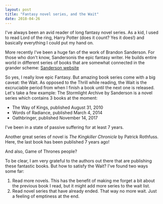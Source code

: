 ```yaml
---
layout: post
title: "Fantasy novel series, and the Wait"
date: 2018-04-26
---
```

I've always been an avid reader of long fantasy novel series. As a kid,
I used to read Lord of the ring, Harry Potter (does it count? Yes it
does!) and basically everything I could put my hand on.

More recently I've been a huge fan of the work of Brandon Sanderson. For
those who don't know, Sandersonis the epic fantasy writer. He builds
entire world in different series of books that are somewhat connected in
the grander scheme: [Sanderson website](https://brandonsanderson.com/)

So yes, I really love epic Fantasy. But amazing book series come with a
big caveat: the Wait. As opposed to the Thrill while reading, the Wait
is the excruciable period from when I finish a book until the next one
is released. Let's take a few example: The Stormlight Archive by
Sanderson is a novel series which contains 3 books at the moment:

-   The Way of Kings, published August 31, 2010
-   Words of Radiance, published March 4, 2014
-   Oathbringer, published November 14, 2017

I've been in a state of passive suffering for at least 7 years.

Another great series of novel is *The Kingkiller Chronicle* by Patrick
Rothfuss. Here, the last book has been published 7 years ago!

And also, Game of Thrones people?

To be clear, I am very grateful to the authors out there that are
publishing these fantastic books. But how to satisfy the Wait? I've
found two ways some far:

1.  Read more novels. This has the benefit of making me forget a bit
    about the previous book I read, but it might add more series to the
    wait list.
2.  Read novel series that have already ended. That way no more wait.
    Just a feeling of emptiness at the end.

